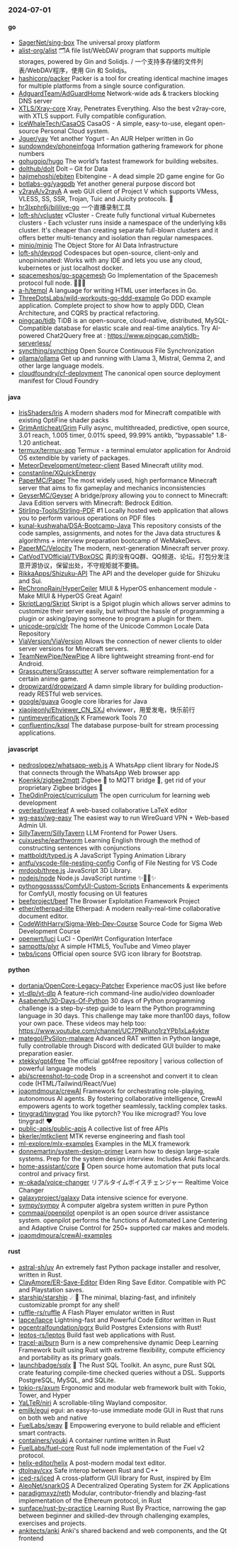 ### 2024-07-01

#### go
* [SagerNet/sing-box](https://github.com/SagerNet/sing-box) The universal proxy platform
* [alist-org/alist](https://github.com/alist-org/alist) 🗂️A file list/WebDAV program that supports multiple storages, powered by Gin and Solidjs. / 一个支持多存储的文件列表/WebDAV程序，使用 Gin 和 Solidjs。
* [hashicorp/packer](https://github.com/hashicorp/packer) Packer is a tool for creating identical machine images for multiple platforms from a single source configuration.
* [AdguardTeam/AdGuardHome](https://github.com/AdguardTeam/AdGuardHome) Network-wide ads & trackers blocking DNS server
* [XTLS/Xray-core](https://github.com/XTLS/Xray-core) Xray, Penetrates Everything. Also the best v2ray-core, with XTLS support. Fully compatible configuration.
* [IceWhaleTech/CasaOS](https://github.com/IceWhaleTech/CasaOS) CasaOS - A simple, easy-to-use, elegant open-source Personal Cloud system.
* [Jguer/yay](https://github.com/Jguer/yay) Yet another Yogurt - An AUR Helper written in Go
* [sundowndev/phoneinfoga](https://github.com/sundowndev/phoneinfoga) Information gathering framework for phone numbers
* [gohugoio/hugo](https://github.com/gohugoio/hugo) The world’s fastest framework for building websites.
* [dolthub/dolt](https://github.com/dolthub/dolt) Dolt – Git for Data
* [hajimehoshi/ebiten](https://github.com/hajimehoshi/ebiten) Ebitengine - A dead simple 2D game engine for Go
* [botlabs-gg/yagpdb](https://github.com/botlabs-gg/yagpdb) Yet another general purpose discord bot
* [v2rayA/v2rayA](https://github.com/v2rayA/v2rayA) A web GUI client of Project V which supports VMess, VLESS, SS, SSR, Trojan, Tuic and Juicity protocols. 🚀
* [hr3lxphr6j/bililive-go](https://github.com/hr3lxphr6j/bililive-go) 一个直播录制工具
* [loft-sh/vcluster](https://github.com/loft-sh/vcluster) vCluster - Create fully functional virtual Kubernetes clusters - Each vcluster runs inside a namespace of the underlying k8s cluster. It's cheaper than creating separate full-blown clusters and it offers better multi-tenancy and isolation than regular namespaces.
* [minio/minio](https://github.com/minio/minio) The Object Store for AI Data Infrastructure
* [loft-sh/devpod](https://github.com/loft-sh/devpod) Codespaces but open-source, client-only and unopinionated: Works with any IDE and lets you use any cloud, kubernetes or just localhost docker.
* [spacemeshos/go-spacemesh](https://github.com/spacemeshos/go-spacemesh) Go Implementation of the Spacemesh protocol full node. 💾⏰💪
* [a-h/templ](https://github.com/a-h/templ) A language for writing HTML user interfaces in Go.
* [ThreeDotsLabs/wild-workouts-go-ddd-example](https://github.com/ThreeDotsLabs/wild-workouts-go-ddd-example) Go DDD example application. Complete project to show how to apply DDD, Clean Architecture, and CQRS by practical refactoring.
* [pingcap/tidb](https://github.com/pingcap/tidb) TiDB is an open-source, cloud-native, distributed, MySQL-Compatible database for elastic scale and real-time analytics. Try AI-powered Chat2Query free at : https://www.pingcap.com/tidb-serverless/
* [syncthing/syncthing](https://github.com/syncthing/syncthing) Open Source Continuous File Synchronization
* [ollama/ollama](https://github.com/ollama/ollama) Get up and running with Llama 3, Mistral, Gemma 2, and other large language models.
* [cloudfoundry/cf-deployment](https://github.com/cloudfoundry/cf-deployment) The canonical open source deployment manifest for Cloud Foundry

#### java
* [IrisShaders/Iris](https://github.com/IrisShaders/Iris) A modern shaders mod for Minecraft compatible with existing OptiFine shader packs
* [GrimAnticheat/Grim](https://github.com/GrimAnticheat/Grim) Fully async, multithreaded, predictive, open source, 3.01 reach, 1.005 timer, 0.01% speed, 99.99% antikb, "bypassable" 1.8-1.20 anticheat.
* [termux/termux-app](https://github.com/termux/termux-app) Termux - a terminal emulator application for Android OS extendible by variety of packages.
* [MeteorDevelopment/meteor-client](https://github.com/MeteorDevelopment/meteor-client) Based Minecraft utility mod.
* [constanline/XQuickEnergy](https://github.com/constanline/XQuickEnergy)
* [PaperMC/Paper](https://github.com/PaperMC/Paper) The most widely used, high performance Minecraft server that aims to fix gameplay and mechanics inconsistencies
* [GeyserMC/Geyser](https://github.com/GeyserMC/Geyser) A bridge/proxy allowing you to connect to Minecraft: Java Edition servers with Minecraft: Bedrock Edition.
* [Stirling-Tools/Stirling-PDF](https://github.com/Stirling-Tools/Stirling-PDF) #1 Locally hosted web application that allows you to perform various operations on PDF files
* [kunal-kushwaha/DSA-Bootcamp-Java](https://github.com/kunal-kushwaha/DSA-Bootcamp-Java) This repository consists of the code samples, assignments, and notes for the Java data structures & algorithms + interview preparation bootcamp of WeMakeDevs.
* [PaperMC/Velocity](https://github.com/PaperMC/Velocity) The modern, next-generation Minecraft server proxy.
* [CatVodTVOfficial/TVBoxOSC](https://github.com/CatVodTVOfficial/TVBoxOSC) 真的没有QQ群、QQ频道、论坛。打包分发注意开源协议，保留出处，不守规矩就不要搞。
* [RikkaApps/Shizuku-API](https://github.com/RikkaApps/Shizuku-API) The API and the developer guide for Shizuku and Sui.
* [ReChronoRain/HyperCeiler](https://github.com/ReChronoRain/HyperCeiler) MIUI & HyperOS enhancement module - Make MIUI & HyperOS Great Again!
* [SkriptLang/Skript](https://github.com/SkriptLang/Skript) Skript is a Spigot plugin which allows server admins to customize their server easily, but without the hassle of programming a plugin or asking/paying someone to program a plugin for them.
* [unicode-org/cldr](https://github.com/unicode-org/cldr) The home of the Unicode Common Locale Data Repository
* [ViaVersion/ViaVersion](https://github.com/ViaVersion/ViaVersion) Allows the connection of newer clients to older server versions for Minecraft servers.
* [TeamNewPipe/NewPipe](https://github.com/TeamNewPipe/NewPipe) A libre lightweight streaming front-end for Android.
* [Grasscutters/Grasscutter](https://github.com/Grasscutters/Grasscutter) A server software reimplementation for a certain anime game.
* [dropwizard/dropwizard](https://github.com/dropwizard/dropwizard) A damn simple library for building production-ready RESTful web services.
* [google/guava](https://github.com/google/guava) Google core libraries for Java
* [xiaojieonly/Ehviewer_CN_SXJ](https://github.com/xiaojieonly/Ehviewer_CN_SXJ) ehviewer，用爱发电，快乐前行
* [runtimeverification/k](https://github.com/runtimeverification/k) K Framework Tools 7.0
* [confluentinc/ksql](https://github.com/confluentinc/ksql) The database purpose-built for stream processing applications.

#### javascript
* [pedroslopez/whatsapp-web.js](https://github.com/pedroslopez/whatsapp-web.js) A WhatsApp client library for NodeJS that connects through the WhatsApp Web browser app
* [Koenkk/zigbee2mqtt](https://github.com/Koenkk/zigbee2mqtt) Zigbee 🐝 to MQTT bridge 🌉, get rid of your proprietary Zigbee bridges 🔨
* [TheOdinProject/curriculum](https://github.com/TheOdinProject/curriculum) The open curriculum for learning web development
* [overleaf/overleaf](https://github.com/overleaf/overleaf) A web-based collaborative LaTeX editor
* [wg-easy/wg-easy](https://github.com/wg-easy/wg-easy) The easiest way to run WireGuard VPN + Web-based Admin UI.
* [SillyTavern/SillyTavern](https://github.com/SillyTavern/SillyTavern) LLM Frontend for Power Users.
* [cuixueshe/earthworm](https://github.com/cuixueshe/earthworm) Learning English through the method of constructing sentences with conjunctions
* [mattboldt/typed.js](https://github.com/mattboldt/typed.js) A JavaScript Typing Animation Library
* [antfu/vscode-file-nesting-config](https://github.com/antfu/vscode-file-nesting-config) Config of File Nesting for VS Code
* [mrdoob/three.js](https://github.com/mrdoob/three.js) JavaScript 3D Library.
* [nodejs/node](https://github.com/nodejs/node) Node.js JavaScript runtime ✨🐢🚀✨
* [pythongosssss/ComfyUI-Custom-Scripts](https://github.com/pythongosssss/ComfyUI-Custom-Scripts) Enhancements & experiments for ComfyUI, mostly focusing on UI features
* [beefproject/beef](https://github.com/beefproject/beef) The Browser Exploitation Framework Project
* [ether/etherpad-lite](https://github.com/ether/etherpad-lite) Etherpad: A modern really-real-time collaborative document editor.
* [CodeWithHarry/Sigma-Web-Dev-Course](https://github.com/CodeWithHarry/Sigma-Web-Dev-Course) Source Code for Sigma Web Development Course
* [openwrt/luci](https://github.com/openwrt/luci) LuCI - OpenWrt Configuration Interface
* [sampotts/plyr](https://github.com/sampotts/plyr) A simple HTML5, YouTube and Vimeo player
* [twbs/icons](https://github.com/twbs/icons) Official open source SVG icon library for Bootstrap.

#### python
* [dortania/OpenCore-Legacy-Patcher](https://github.com/dortania/OpenCore-Legacy-Patcher) Experience macOS just like before
* [yt-dlp/yt-dlp](https://github.com/yt-dlp/yt-dlp) A feature-rich command-line audio/video downloader
* [Asabeneh/30-Days-Of-Python](https://github.com/Asabeneh/30-Days-Of-Python) 30 days of Python programming challenge is a step-by-step guide to learn the Python programming language in 30 days. This challenge may take more than100 days, follow your own pace. These videos may help too: https://www.youtube.com/channel/UC7PNRuno1rzYPb1xLa4yktw
* [mategol/PySilon-malware](https://github.com/mategol/PySilon-malware) Advanced RAT written in Python language, fully controllable through Discord with dedicated GUI builder to make preparation easier.
* [xtekky/gpt4free](https://github.com/xtekky/gpt4free) The official gpt4free repository | various collection of powerful language models
* [abi/screenshot-to-code](https://github.com/abi/screenshot-to-code) Drop in a screenshot and convert it to clean code (HTML/Tailwind/React/Vue)
* [joaomdmoura/crewAI](https://github.com/joaomdmoura/crewAI) Framework for orchestrating role-playing, autonomous AI agents. By fostering collaborative intelligence, CrewAI empowers agents to work together seamlessly, tackling complex tasks.
* [tinygrad/tinygrad](https://github.com/tinygrad/tinygrad) You like pytorch? You like micrograd? You love tinygrad! ❤️
* [public-apis/public-apis](https://github.com/public-apis/public-apis) A collective list of free APIs
* [bkerler/mtkclient](https://github.com/bkerler/mtkclient) MTK reverse engineering and flash tool
* [ml-explore/mlx-examples](https://github.com/ml-explore/mlx-examples) Examples in the MLX framework
* [donnemartin/system-design-primer](https://github.com/donnemartin/system-design-primer) Learn how to design large-scale systems. Prep for the system design interview. Includes Anki flashcards.
* [home-assistant/core](https://github.com/home-assistant/core) 🏡 Open source home automation that puts local control and privacy first.
* [w-okada/voice-changer](https://github.com/w-okada/voice-changer) リアルタイムボイスチェンジャー Realtime Voice Changer
* [galaxyproject/galaxy](https://github.com/galaxyproject/galaxy) Data intensive science for everyone.
* [sympy/sympy](https://github.com/sympy/sympy) A computer algebra system written in pure Python
* [commaai/openpilot](https://github.com/commaai/openpilot) openpilot is an open source driver assistance system. openpilot performs the functions of Automated Lane Centering and Adaptive Cruise Control for 250+ supported car makes and models.
* [joaomdmoura/crewAI-examples](https://github.com/joaomdmoura/crewAI-examples)

#### rust
* [astral-sh/uv](https://github.com/astral-sh/uv) An extremely fast Python package installer and resolver, written in Rust.
* [ClayAmore/ER-Save-Editor](https://github.com/ClayAmore/ER-Save-Editor) Elden Ring Save Editor. Compatible with PC and Playstation saves.
* [starship/starship](https://github.com/starship/starship) ☄🌌️ The minimal, blazing-fast, and infinitely customizable prompt for any shell!
* [ruffle-rs/ruffle](https://github.com/ruffle-rs/ruffle) A Flash Player emulator written in Rust
* [lapce/lapce](https://github.com/lapce/lapce) Lightning-fast and Powerful Code Editor written in Rust
* [pgcentralfoundation/pgrx](https://github.com/pgcentralfoundation/pgrx) Build Postgres Extensions with Rust!
* [leptos-rs/leptos](https://github.com/leptos-rs/leptos) Build fast web applications with Rust.
* [tracel-ai/burn](https://github.com/tracel-ai/burn) Burn is a new comprehensive dynamic Deep Learning Framework built using Rust with extreme flexibility, compute efficiency and portability as its primary goals.
* [launchbadge/sqlx](https://github.com/launchbadge/sqlx) 🧰 The Rust SQL Toolkit. An async, pure Rust SQL crate featuring compile-time checked queries without a DSL. Supports PostgreSQL, MySQL, and SQLite.
* [tokio-rs/axum](https://github.com/tokio-rs/axum) Ergonomic and modular web framework built with Tokio, Tower, and Hyper
* [YaLTeR/niri](https://github.com/YaLTeR/niri) A scrollable-tiling Wayland compositor.
* [emilk/egui](https://github.com/emilk/egui) egui: an easy-to-use immediate mode GUI in Rust that runs on both web and native
* [FuelLabs/sway](https://github.com/FuelLabs/sway) 🌴 Empowering everyone to build reliable and efficient smart contracts.
* [containers/youki](https://github.com/containers/youki) A container runtime written in Rust
* [FuelLabs/fuel-core](https://github.com/FuelLabs/fuel-core) Rust full node implementation of the Fuel v2 protocol.
* [helix-editor/helix](https://github.com/helix-editor/helix) A post-modern modal text editor.
* [dtolnay/cxx](https://github.com/dtolnay/cxx) Safe interop between Rust and C++
* [iced-rs/iced](https://github.com/iced-rs/iced) A cross-platform GUI library for Rust, inspired by Elm
* [AleoNet/snarkOS](https://github.com/AleoNet/snarkOS) A Decentralized Operating System for ZK Applications
* [paradigmxyz/reth](https://github.com/paradigmxyz/reth) Modular, contributor-friendly and blazing-fast implementation of the Ethereum protocol, in Rust
* [sunface/rust-by-practice](https://github.com/sunface/rust-by-practice) Learning Rust By Practice, narrowing the gap between beginner and skilled-dev through challenging examples, exercises and projects.
* [ankitects/anki](https://github.com/ankitects/anki) Anki's shared backend and web components, and the Qt frontend
